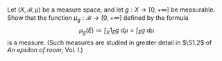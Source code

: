 Let $(X,\mathcal{B},\mu)$ be a measure space, and let $g:X\to [0,+\infty]$ be measurable. Show that the function $\mu_g:\mathcal{B}\to [0,+\infty]$ defined by the formula 
$$\mu _g(E)\coloneqq \int _X 1_E g\ d\mu=\int _E g\ d\mu$$ 
is a measure. (Such measures are studied in greater detail in $\S1.2$ of $An\ epsilon\ of\ room,\ \text{Vol}.\ I$.)